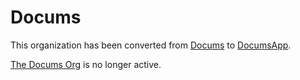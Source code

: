 # Docums

This organization has been converted from [Docums](https://github.com/Docums) to [DocumsApp](https://github.com/DocumsApp).

[The Docums Org](https://github.com/Docums) is no longer active.
